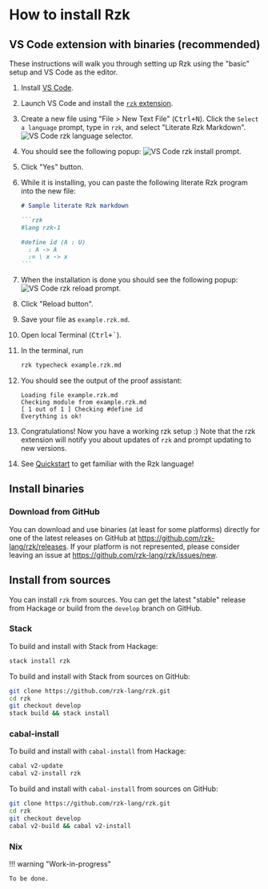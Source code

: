 # How to install Rzk

## VS Code extension with binaries (recommended)

These instructions will walk you through setting up Rzk using the "basic" setup and VS Code as the editor.

1. Install [VS Code](https://code.visualstudio.com/).
2. Launch VS Code and install the [`rzk` extension](https://marketplace.visualstudio.com/items?itemName=NikolaiKudasovfizruk.rzk-1-experimental-highlighting).
3. Create a new file using "File > New Text File" (<kbd>Ctrl+N</kbd>). Click the `Select a language` prompt, type in `rzk`, and select "Literate Rzk Markdown".
   ![VS Code rzk language selector.](../../assets/images/vscode-rzk-select-language.png)
4. You should see the following popup:
   ![VS Code rzk install prompt.](../../assets/images/vscode-rzk-install-prompt.png)
5. Click "Yes" button.
6. While it is installing, you can paste the following literate Rzk program into the new file:

   ````markdown
   # Sample literate Rzk markdown

   ```rzk
   #lang rzk-1

   #define id (A : U)
     : A -> A
     := \ x -> x
   ```
   ````

7. When the installation is done you should see the following popup:
   ![VS Code rzk reload prompt.](../../assets/images/vscode-rzk-install-success-reload-prompt.png)
8. Click "Reload button".
9. Save your file as `example.rzk.md`.
10. Open local Terminal (<kbd>Ctrl+`</kbd>).

    <!-- ` -->

11. In the terminal, run

    ```sh
    rzk typecheck example.rzk.md
    ```

12. You should see the output of the proof assistant:

    ```text
    Loading file example.rzk.md
    Checking module from example.rzk.md
    [ 1 out of 1 ] Checking #define id
    Everything is ok!
    ```

13. Congratulations! Now you have a working rzk setup :) Note that the rzk extension will notify you about updates of `rzk` and prompt updating to new versions.

14. See [Quickstart](../quickstart.rzk) to get familiar with the Rzk language!

## Install binaries

### Download from GitHub

You can download and use binaries (at least for some platforms) directly for one of the latest releases on GitHub at <https://github.com/rzk-lang/rzk/releases>. If your platform is not represented, please consider leaving an issue at <https://github.com/rzk-lang/rzk/issues/new>.

## Install from sources

You can install `rzk` from sources. You can get the latest "stable" release from Hackage or build from the `develop` branch on GitHub.

### Stack

To build and install with Stack from Hackage:

```sh
stack install rzk
```

To build and install with Stack from sources on GitHub:

```sh
git clone https://github.com/rzk-lang/rzk.git
cd rzk
git checkout develop
stack build && stack install
```

### cabal-install

To build and install with `cabal-install` from Hackage:

```sh
cabal v2-update
cabal v2-install rzk
```

To build and install with `cabal-install` from sources on GitHub:

```sh
git clone https://github.com/rzk-lang/rzk.git
cd rzk
git checkout develop
cabal v2-build && cabal v2-install
```

### Nix

!!! warning "Work-in-progress"

    To be done.
